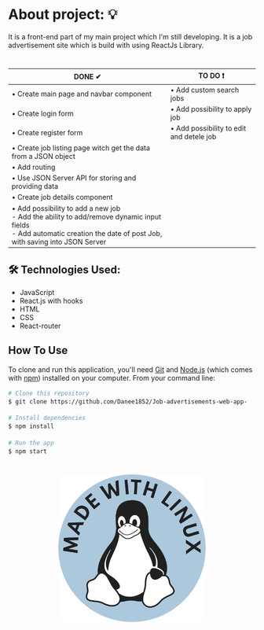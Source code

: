 # About project: :bulb:

It is a front-end part of my main project which I'm still developing. It is a job advertisement site which is build with using ReactJs Library. 

#
<table class="table table-dark table-striped">
                        <thead>
                        <tr>
                          <th scope="col">DONE ✔</th>
                          <th scope="col">TO DO ❗</th>
                        </thead>
  <tbody>
                        <tr>
                          <td>• Create main page and navbar component</td>
                          <td>• Add custom search jobs</td>
                        </tr>
                        <tr>
                          <td>• Create login form</td>
                          <td>• Add possibility to apply job  </td>
                        </tr>
    <tr>
                          <td>• Create register form</td>
                          <td>• Add possibility to edit and detele job </td>
                        </tr>
    <tr>
                          <td>• Create job listing page witch get the data from a JSON object</td>
                          <td></td>
                        </tr>
    <tr>
                          <td>• Add routing </td>
                          <td> </td>
                        </tr>
    <tr>
                          <td>• Use JSON Server API for storing and providing data </td>
                          <td> </td>
                        </tr>
    <tr>
                          <td>• Create job details component </td>
                          <td> </td>
                        </tr>
    <tr>
                          <td>• Add possibility to add a new job
                          </br>
                          - Add the ability to add/remove dynamic input fields 
                          </br>
                          - Add automatic creation the date of post Job, with saving into JSON Server </td>
                          <td> </td>
                        </tr>
    </tbody>
                      </table>
 
## 🛠 Technologies Used:
- JavaScript
- React.js with hooks
- HTML
- CSS
- React-router


## How To Use

<!-- Example: -->

To clone and run this application, you'll need [Git](https://git-scm.com) and [Node.js](https://nodejs.org/en/download/) (which comes with [npm](http://npmjs.com)) installed on your computer. From your command line:

```bash
# Clone this repository
$ git clone https://github.com/Danee1852/Job-advertisements-web-app-

# Install dependencies
$ npm install

# Run the app
$ npm start
```
# 
<p align="center">
  <img src="https://github.com/Danee1852/job-advertisement-front-end/blob/main/public/assets/Made_with_Linux_casper.svg" width="300px">
</p>
